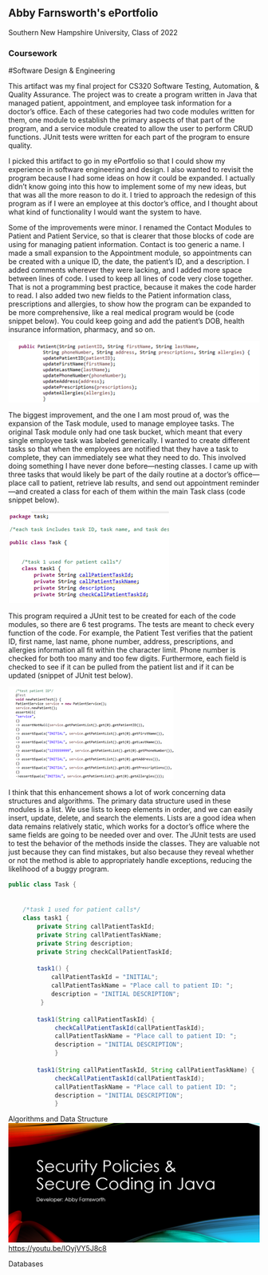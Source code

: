 ## Abby Farnsworth's ePortfolio

Southern New Hampshire University, Class of 2022

### Coursework






#Software Design & Engineering

This artifact was my final project for CS320 Software Testing, Automation, & Quality Assurance. The project was to create a program written in Java that managed patient, appointment, and employee task information for a doctor’s office. Each of these categories had two code modules written for them, one module to establish the primary aspects of that part of the program, and a service module created to allow the user to perform CRUD functions. JUnit tests were written for each part of the program to ensure quality.

I picked this artifact to go in my ePortfolio so that I could show my experience in software engineering and design. I also wanted to revisit the program because I had some ideas on how it could be expanded. I actually didn’t know going into this how to implement some of my new ideas, but that was all the more reason to do it. I tried to approach the redesign of this program as if I were an employee at this doctor’s office, and I thought about what kind of functionality I would want the system to have.

Some of the improvements were minor. I renamed the Contact Modules to Patient and Patient Service, so that is clearer that those blocks of code are using for managing patient information. Contact is too generic a name. I made a small expansion to the Appointment module, so appointments can be created with a unique ID, the date, the patient’s ID, and a description. I added comments wherever they were lacking, and I added more space between lines of code. I used to keep all lines of code very close together. That is not a programming best practice, because it makes the code harder to read. I also added two new fields to the Patient information class, prescriptions and allergies, to show how the program can be expanded to be more comprehensive, like a real medical program would be (code snippet below). You could keep going and add the patient’s DOB, health insurance information, pharmacy, and so on.

![code snippet 1](https://github.com/abbyFarnsworth/abbyFarnsworth.github.io/blob/main/code%20snippet%201.png)

The biggest improvement, and the one I am most proud of, was the expansion of the Task module, used to manage employee tasks. The original Task module only had one task bucket, which meant that every single employee task was labeled generically. I wanted to create different tasks so that when the employees are notified that they have a task to complete, they can immediately see what they need to do. This involved doing something I have never done before—nesting classes. I came up with three tasks that would likely be part of the daily routine at a doctor’s office—place call to patient, retrieve lab results, and send out appointment reminder—and created a class for each of them within the main Task class (code snippet below).

![code snippet 2](https://github.com/abbyFarnsworth/abbyFarnsworth.github.io/blob/main/code%20snippet%202.png)
 
This program required a JUnit test to be created for each of the code modules, so there are 6 test programs. The tests are meant to check every function of the code. For example, the Patient Test verifies that the patient ID, first name, last name, phone number, address, prescriptions, and allergies information all fit within the character limit. Phone number is checked for both too many and too few digits. Furthermore, each field is checked to see if it can be pulled from the patient list and if it can be updated (snippet of JUnit test below). 

![code snippet 3](https://github.com/abbyFarnsworth/abbyFarnsworth.github.io/blob/main/code%20snippet%203.png)

I think that this enhancement shows a lot of work concerning data structures and algorithms. The primary data structure used in these modules is a list. We use lists to keep elements in order, and we can easily insert, update, delete, and search the elements. Lists are a good idea when data remains relatively static, which works for a doctor’s office where the same fields are going to be needed over and over. The JUnit tests are used to test the behavior of the methods inside the classes. They are valuable not just because they can find mistakes, but also because they reveal whether or not the method is able to appropriately handle exceptions, reducing the likelihood of a buggy program. 

```java
public class Task {

	
	/*task 1 used for patient calls*/ 
	class task1 {
		private String callPatientTaskId;
		private String callPatientTaskName;
		private String description;
		private String checkCallPatientTaskId;
		
		task1() {
		    callPatientTaskId = "INITIAL";
		    callPatientTaskName = "Place call to patient ID: ";
		    description = "INITIAL DESCRIPTION";
		 }
		
		task1(String callPatientTaskId) {
			 checkCallPatientTaskId(callPatientTaskId);
			 callPatientTaskName = "Place call to patient ID: ";
			 description = "INITIAL DESCRIPTION";
			 }
			 
		task1(String callPatientTaskId, String callPatientTaskName) {
			 checkCallPatientTaskId(callPatientTaskId);
			 callPatientTaskName = "Place call to patient ID: ";
			 description = "INITIAL DESCRIPTION";
			 }
```
Algorithms and Data Structure
![screenshot](https://github.com/abbyFarnsworth/abbyFarnsworth.github.io/blob/main/Screenshot%202022-02-18%20175133.png)
https://youtu.be/IOyjVY5J8c8

Databases

